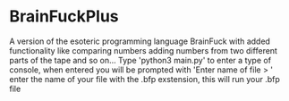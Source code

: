 # BrainFuckPlus
A version of the esoteric programming language BrainFuck with added functionality like comparing numbers adding numbers from two different parts of the tape and so on…
Type 'python3 main.py' to enter a type of console, when entered you will be prompted with 'Enter name of file > ' enter the name of your file with the .bfp exstension, this will run your .bfp file